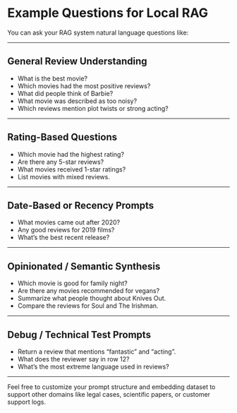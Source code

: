 # Example Questions for Local RAG

You can ask your RAG system natural language questions like:

---

## General Review Understanding

- What is the best movie?
- Which movies had the most positive reviews?
- What did people think of Barbie?
- What movie was described as too noisy?
- Which reviews mention plot twists or strong acting?

---

## Rating-Based Questions

- Which movie had the highest rating?
- Are there any 5-star reviews?
- What movies received 1-star ratings?
- List movies with mixed reviews.

---

## Date-Based or Recency Prompts

- What movies came out after 2020?
- Any good reviews for 2019 films?
- What’s the best recent release?

---

## Opinionated / Semantic Synthesis

- Which movie is good for family night?
- Are there any movies recommended for vegans?
- Summarize what people thought about Knives Out.
- Compare the reviews for Soul and The Irishman.

---

## Debug / Technical Test Prompts

- Return a review that mentions “fantastic” and “acting”.
- What does the reviewer say in row 12?
- What’s the most extreme language used in reviews?

---

Feel free to customize your prompt structure and embedding dataset to support other domains like legal cases, scientific papers, or customer support logs.
